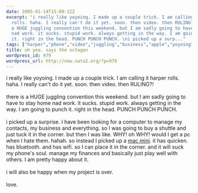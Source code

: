 ```yaml
---
date: 2005-01-14T15:09:12Z
excerpt: "i really like yoyoing. I made up a couple trick. I am calling it harper
  rolls. haha. I really can't do it yet. soon. then video. then RULING?!\nthere is
  a HUGE juggling convention this weekend. but I am sadly going to have to stay home
  nad work. it sucks. stupid work. always getting in the way. I am going to punch
  it. right in the head. PUNCH PUNCH PUNCH. \ni picked up a surp..."
tags: ["harper","phone","video","juggling","business","apple","yoyoing"]
title: oh yea. says the octagon
wordpress_id: 979
wordpress_url: http://new.nata2.org/?p=979
---
```


i really like yoyoing. I made up a couple trick. I am calling it harper rolls. haha. I really can't do it yet. soon. then video. then RULING?!
<br/><br/>there is a HUGE juggling convention this weekend. but I am sadly going to have to stay home nad work. it sucks. stupid work. always getting in the way. I am going to punch it. right in the head. PUNCH PUNCH PUNCH. 
<br/><br/>i picked up a surprise. I have been looking for a computer to manage my contacts, my business and everything. so I was going to buy a shuttle and just tuck it in the corner. but then I was like. WHY! oh WHY! would I get a pc when I hate them. hahah. so instead I picked up a <A href="http://www.apple.com/macmini/">mac mini</a>. it has quicken. has bluetooth. and has wifi. so I can place it in the corner. and it will suck my phone's soul. manage my finances and basically just play well with others. I am pretty happy about it. <br/><br/>i will also be happy when my project is over. 
<br/><br/>love.
